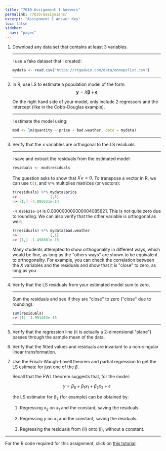 ```yaml
---
title: "7010 Assignment 1 Answers"
permalink: /7010/assign1ans/
excerpt: "Assignment 1 Answer Key"
toc: false
sidebar:
  nav: "pages"
---
```


1.  Download any data set that contains at least 3 variables.

    ---
    I use a fake dataset that I created:
    ```r
    mydata <- read.csv("https://rtgodwin.com/data/monopolist.csv")
    ```
    ---
2.  In R, use LS to estimate a population model of the form:
    $$\boldsymbol{y} = X\boldsymbol{\beta} + \boldsymbol{\epsilon}
    \nonumber$$

    On the right hand side of your model, only include 2 regressors and
    the intercept (like in the Cobb-Douglas example).

    ---
    I estimate the model using:
    ```r
    mod <- lm(quantity ~ price + bad.weather, data = mydata)
    ```
    ---

3.  Verify that the $x$ variables are orthogonal to the LS residuals.

    ---
    I save and extract the residuals from the estimated model:
    ```r
    residuals <- mod$residuals
    ```
    The question asks to show that $X^{\prime} e = 0$. To transpose a vector in R, we can use `t()`, and `%*%` multiplies matrices (or vectors):
    ```r
    t(residuals) %*% mydata$price
    >>               [,1]
    >> [1,] -4.085621e-14
    ```
    `-4.085621e-14` is 0.000000000000004085621. This is not quite zero due to rounding. We can also verify that the other variable is orthogonal as well:
    ```r
    t(residuals) %*% mydata$bad.weather
    >>               [,1]
    >> [1,] -1.498801e-15
    ```
    Many students attempted to show orthogonality in different ways, which would be fine, as long as the "others ways" are shown to be equivalent to orthogonality. For example, you can check the correlation between the $X$ variables and the residuals and show that it is "close" to zero, as long as you

    ---
5.  Verify that the LS residuals from your estimated model sum to zero.

    ---
    Sum the residuals and see if they are "close" to zero ("close" due to rounding):
    ```r
    sum(residuals)
    >> [1] -1.991463e-15
    ```
    ---
        
7.  Verify that the regression line (it is actually a 2-dimensional
    "plane") passes through the sample mean of the data.

8.  Verify that the fitted values and residuals are invariant to a
    non-singular linear transformation.

9.  Use the Frisch-Waugh-Lovell theorem and partial regression to get
    the LS estimate for just one of the $\beta$.

    Recall that the FWL theorem suggests that, for the model:

    $$y = \beta_0 + \beta_1x_1 + \beta_2x_2 + \epsilon
    \nonumber$$

    the LS estimator for $\beta_2$ (for example) can be obtained by:

    1.  Regressing $x_2$ on $x_1$ and the constant, saving the
        residuals.

    2.  Regressing $y$ on $x_1$ and the constant, saving the residuals.

    3.  Regressing the residuals from (ii) onto (i), without a constant.

------------------------------------------------------------------------

For the R code required for this assignment, click on [this
tutorial](http://home.cc.umanitoba.ca/~godwinrt/7010/assigntutorial1.html).
